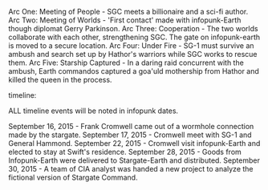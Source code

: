 



Arc One: Meeting of People - SGC meets a billionaire and a sci-fi author.
Arc Two: Meeting of Worlds - 'First contact' made with infopunk-Earth though diplomat Gerry Parkinson.
Arc Three: Cooperation - The two worlds collaborate with each other, strengthening SGC. The gate on infopunk-earth is moved to a secure location.
Arc Four: Under Fire - SG-1 must survive an ambush and search set up by Hathor's warriors while SGC works to rescue them.
Arc Five: Starship Captured - In a daring raid concurrent with the ambush, Earth commandos captured a goa'uld mothership from Hathor and killed the queen in the process.


timeline:

ALL timeline events will be noted in infopunk dates.

September 16, 2015 - Frank Cromwell came out of a wormhole connection made by the stargate.
September 17, 2015 - Cromwell meet with SG-1 and General Hammond.
September 22, 2015 - Cromwell visit infopunk-Earth and elected to stay at Swift's residence.
September 28, 2015 - Goods from Infopunk-Earth were delivered to Stargate-Earth and distributed.
September 30, 2015 - A team of CIA analyst was handed a new project to analyze the fictional version of Stargate Command.

